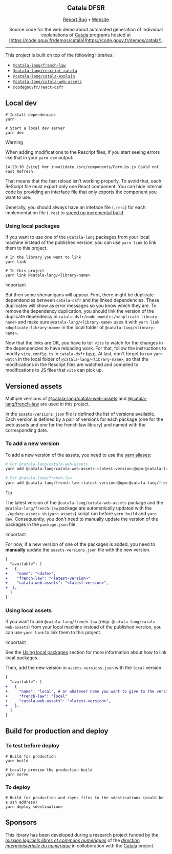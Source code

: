 <div align="center">
  <h3 align="center">
	<big>Catala DFSR</big>
  </h3>
  <p align="center">
   <a href="https://github.com/CatalaLang/catala-dsfr/issues">Report Bug</a>
   •
   <a href="https://code.gouv.fr/fr/explicabilite/catala/">Website</a>
  </p>

Source code for the web demo about automated generation of individual
explanations of [Catala](https://catala-lang.org) programs hosted at
[https://code.gouv.fr/demos/catala](https://code.gouv.fr/demos/catala/).

</div>

---

This project is built on top of the following libraries:

- [`@catala-lang/french-law`](https://github.com/CatalaLang/catala/tree/master/french_law/js)
- [`@catala-lang/rescript-catala`](https://github.com/CatalaLang/catala/tree/master/runtimes/rescript)
- [`@catala-lang/catala-explain`](https://github.com/CatalaLang/catala-explain)
- [`@catala-lang/catala-web-assets`](https://github.com/CatalaLang/catala-web-assets)
- [`@codegouvfr/react-dsfr`](https://github.com/codegouvfr/react-dsfr/)

## Local dev

```
# Install dependencies
yarn

# Start a local dev server
yarn dev
```

> [!WARNING]
> When adding modifications to the Rescript files, if you start seeing errors
> like that in your `yarn dev` output:
>
> ```
> 14:28:30 [vite] hmr invalidate /src/components/Form.bs.js Could not Fast Refresh.
> ```
> 
> That means that the fast reload isn't working properly. To avoid that, each
> ReScript file must export only one React component. You can hide internal
> code by providing an interface file that only exports the component you want
> to use.
>
> Generally, you should always have an inteface file (`.resi`) for each
> implementation file (`.res`) to [speed up incremental
> build](https://rescript-lang.org/docs/manual/latest/build-performance#speed-up-incremental-build).

### Using local packages

If you want to use one of the `@catala-lang` packages from your local machine
instead of the published version, you can use `yarn link` to link them to this
project.

```
# In the library you want to link
yarn link

# In this project
yarn link @catala-lang/<library-name>
```
> [!IMPORTANT]
> But then some shenanigans will appear. First, there might be duplicate
> dependencies between `catala-dsfr` and the linked dependencies. These duplicates
> will show as error messages so you know which they are. To remove the dependency
> duplication, you should link the version of the duplicate dependency in
> `catala-dsfr/node_modules/<duplicate-library-name>` and make sure
> `@catala-lang/<library-name>` uses it with `yarn link <duplicate-library-name>`
> in the local folder of `@catala-lang/<library-name>`.
>
> Now that the links are OK, you have to tell `vite` to watch for the changes in
> the dependencies to have reloading work. For that, follow the instructions to
> modify `vite.config.ts` in `catala-dsfr`
> [here](https://vitejs.dev/config/server-options.html#server-watch). At last,
> don't forget to run `yarn watch` in the local folder of
> `@catala-lang/<library-name>`, so that the modifications in the Rescript files
> are watched and compiled to modifications to JS files that `vite` can pick up.

## Versioned assets

Multiple versions of
[@catala-lang/catala-web-assets](https://github.com/CatalaLang/catala-web-assets)
and [@catala-lang/french-law](https://github.com/CatalaLang/french-law) are
used in this project.

In the `assets-versions.json` file is defined the list of versions available.
Each version is defined by a pair of versions for each package (one for the web
assets and one for the french law library) and named with the corresponding
date.

### To add a new version

To add a new version of the assets, you need to use the [yarn
aliases](https://classic.yarnpkg.com/en/docs/cli/add#toc-yarn-add-alias):

```bash
# For @catala-lang/catala-web-assets
yarn add @catala-lang/catala-web-assets-<latest-version>@npm:@catala-lang/catala-web-assets@<latest-version>

# For @catala-lang/french-law
yarn add @catala-lang/french-law-<latest-version>@npm:@catala-lang/french-law@<latest-version>
```

> [!TIP]
> The latest version of the `@catala-lang/catala-web-assets` package and the
> `@catala-lang/french-law` package are automatically updated with the
> `./update-assets.sh` (`yarn assets`) script run before `yarn build` and `yarn
> dev`. Consequently, you don't need to manually update the version of the
> packages in the `package.json` file.

> [!IMPORTANT]
> For now, if a new version of one of the packages is added, you need to **manually** update
> the `assets-versions.json` file with the new version.

 ```diff
 {
   "available": [
 +   {
 +    "name": "<date>",
 +    "french-law": "<latest-version>"
 +    "catala-web-assets": "<latest-version>",
 +  },
   ]
 }
 ```

### Using local assets

If you want to use `@catala-lang/french-law` (resp.
`@catala-lang/catala-web-assets`) from your local machine instead of the
published version, you can use `yarn link` to link them to this project.

> [!IMPORTANT]
> See the [Using local packages](#using-local-packages) section for more
> information about how to link local packages.

Then, add the new version in `assets-versions.json` with the `local` version.

```diff
{
  "available": [
+   {
+     "name": "local", # or whatever name you want to give to the version
+     "french-law": "local"
+     "catala-web-assets": "<latest-version>", 
+   },
  ]
}
```

## Build for production and deploy

### To test before deploy

```
# Build for production
yarn build

# Locally preview the production build
yarn serve
```

### To deploy

```
# Build for production and rsync files to the <destination> (could be a ssh address)
yarn deploy <destination>
```

## Sponsors

This library has been developed during a research project funded by the
[_mission logiciels libres et communs numériques_](https://www.code.gouv.fr/)
of the [_direction interministérielle du
numérique_](https://www.numerique.gouv.fr/) in collaboration with the
[Catala](https://catala-lang.org/) project.
